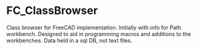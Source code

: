 # FC_ClassBrowser
Class browser for FreeCAD implementation. Initially with info for Path workbench. Designed to aid in programming macros and additions to the workbenches.
Data held in a sql DB, not text files.
